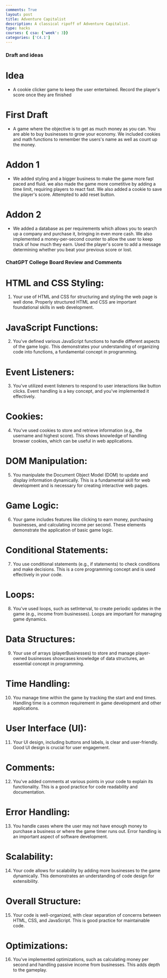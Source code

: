 ```yaml
---
comments: True
layout: post
title: Adventure Capitalist
description: A classical ripoff of Adventure Capitalist.
type: hacks
courses: { csa: {'week': 3}}
categories: ['C4.1']
---
```


### Draft and ideas

# Idea 
- A cookie clicker game to keep the user entertained. Record the player's score once they are finished

# First Draft 
- A game where the objective is to get as much money as you can. You are able to buy businesses to grow your economy. We included cookies and math functions to remember the users's name as well as count up the money.

# Addon 1 
- We added styling and a bigger business to make the game more fast paced and fluid. we also made the game more cometitive by adding a time limit, requiring players to react fast. We also added a cookie to save the player's score. Attempted to add reset button.

# Addon 2
- We added a database as per requirements which allows you to search up a company and purchase it, bringing in even more cash. We also implemented a money-per-second counter to allow the user to keep track of how much they earn. Used the player's score to add a message determining whether you beat your previous score or lost.


### ChatGPT College Board Review and Comments

# HTML and CSS Styling:
1. Your use of HTML and CSS for structuring and styling the web page is well done. Properly structured HTML and CSS are important foundational skills in web development.

# JavaScript Functions:
2. You've defined various JavaScript functions to handle different aspects of the game logic. This demonstrates your understanding of organizing code into functions, a fundamental concept in programming.

# Event Listeners:
3. You've utilized event listeners to respond to user interactions like button clicks. Event handling is a key concept, and you've implemented it effectively.

# Cookies:
4. You've used cookies to store and retrieve information (e.g., the username and highest score). This shows knowledge of handling browser cookies, which can be useful in web applications.

# DOM Manipulation:
5. You manipulate the Document Object Model (DOM) to update and display information dynamically. This is a fundamental skill for web development and is necessary for creating interactive web pages.

# Game Logic:
6. Your game includes features like clicking to earn money, purchasing businesses, and calculating income per second. These elements demonstrate the application of basic game logic.

# Conditional Statements:
7. You use conditional statements (e.g., if statements) to check conditions and make decisions. This is a core programming concept and is used effectively in your code.

# Loops:
8. You've used loops, such as setInterval, to create periodic updates in the game (e.g., income from businesses). Loops are important for managing game dynamics.

# Data Structures:
9. Your use of arrays (playerBusinesses) to store and manage player-owned businesses showcases knowledge of data structures, an essential concept in programming.

# Time Handling:
10. You manage time within the game by tracking the start and end times. Handling time is a common requirement in game development and other applications.

# User Interface (UI):
11. Your UI design, including buttons and labels, is clear and user-friendly. Good UI design is crucial for user engagement.

# Comments:
12. You've added comments at various points in your code to explain its functionality. This is a good practice for code readability and documentation.

# Error Handling:
13. You handle cases where the user may not have enough money to purchase a business or where the game timer runs out. Error handling is an important aspect of software development.

# Scalability:
14. Your code allows for scalability by adding more businesses to the game dynamically. This demonstrates an understanding of code design for extensibility.

# Overall Structure:
15. Your code is well-organized, with clear separation of concerns between HTML, CSS, and JavaScript. This is good practice for maintainable code.

# Optimizations:
16. You've implemented optimizations, such as calculating money per second and handling passive income from businesses. This adds depth to the gameplay. 
